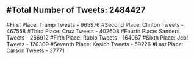 #Total Number of Tweets: 2484427 
---
#First Place: Trump Tweets - 965976
#Second Place: Clinton Tweets - 467558
#Third Place: Cruz Tweets - 402608
#Fourth Place: Sanders Tweets - 266912
#Fifth Place: Rubio Tweets - 164067
#Sixth Place: Jeb! Tweets - 120309
#Seventh Place: Kasich Tweets - 59226
#Last Place: Carson Tweets - 37771
